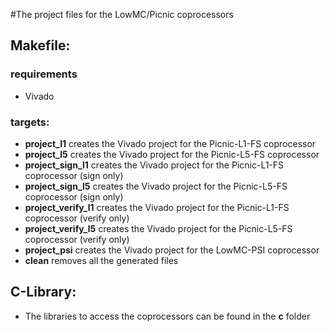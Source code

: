 #The project files for the LowMC/Picnic coprocessors

## Makefile:
### requirements
- Vivado

### targets:
- **project\_l1** creates the Vivado project for the Picnic-L1-FS coprocessor
- **project\_l5** creates the Vivado project for the Picnic-L5-FS coprocessor
- **project\_sign\_l1** creates the Vivado project for the Picnic-L1-FS coprocessor (sign only)
- **project\_sign\_l5** creates the Vivado project for the Picnic-L5-FS coprocessor (sign only)
- **project\_verify\_l1** creates the Vivado project for the Picnic-L1-FS coprocessor (verify only)
- **project\_verify\_l5** creates the Vivado project for the Picnic-L5-FS coprocessor (verify only)
- **project\_psi** creates the Vivado project for the LowMC-PSI coprocessor
- **clean** removes all the generated files

## C-Library:
- The libraries to access the coprocessors can be found in the **c** folder
